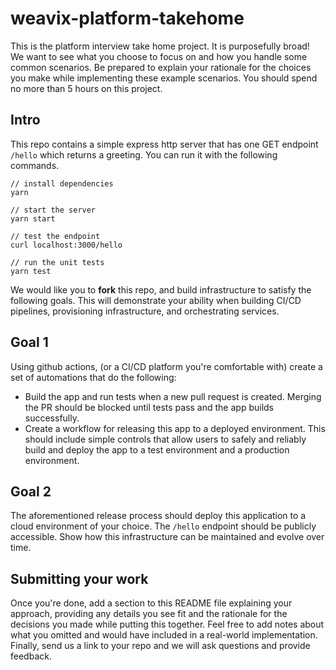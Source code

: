 # weavix-platform-takehome
This is the platform interview take home project.  It is purposefully broad! We want to see what you choose to focus on and how you handle some common scenarios.  Be prepared to explain your rationale for the choices you make while implementing these example scenarios.  You should spend no more than 5 hours on this project.

## Intro
This repo contains a simple express http server that has one GET endpoint `/hello` which returns a greeting.  You can run it with the following commands.

```
// install dependencies
yarn

// start the server
yarn start

// test the endpoint
curl localhost:3000/hello

// run the unit tests
yarn test
```

We would like you to __fork__ this repo, and build infrastructure to satisfy the following goals. This will demonstrate your ability when building CI/CD pipelines, provisioning infrastructure, and orchestrating services.

## Goal 1
Using github actions, (or a CI/CD platform you're comfortable with) create a set of automations that do the following:
- Build the app and run tests when a new pull request is created. Merging the PR should be blocked until tests pass and the app builds successfully.
- Create a workflow for releasing this app to a deployed environment.  This should include simple controls that allow users to safely and reliably build and deploy the app to a test environment and a production environment.

## Goal 2
The aforementioned release process should deploy this application to a cloud environment of your choice.  The `/hello` endpoint should be publicly accessible.  Show how this infrastructure can be maintained and evolve over time.

## Submitting your work
Once you're done, add a section to this README file explaining your approach, providing any details you see fit and the rationale for the decisions you made while putting this together.  Feel free to add notes about what you omitted and would have included in a real-world implementation.  Finally, send us a link to your repo and we will ask questions and provide feedback.